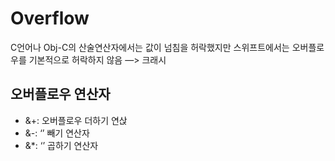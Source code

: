 # Overflow

C언어나 Obj-C의 산술연산자에서는 값이 넘침을 허락했지만 스위프트에서는 오버플로우를 기본적으로 허락하지 않음 —> 크래시

## 오버플로우 연산자

- &+: 오버플로우 더하기 연삱
- &-: ‘’ 빼기 연산자
- &*: ‘’ 곱하기 연산자